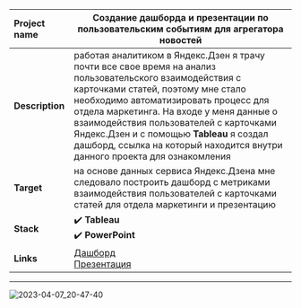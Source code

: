 Project name        |	   Создание дашборда и презентации по пользовательским событиям для агрегатора новостей     |
:---                |---        |
**Description**     |  работая аналитиком в Яндекс.Дзен я трачу почти все свое время на анализ пользовательского взаимодействия с карточками статей, поэтому мне стало необходимо автоматизировать процесс для отдела маркетинга. На входе у меня данные о взаимодействия пользователей с карточками Яндекс.Дзен и с помощью **Tableau** я создал дашборд, ссылка на который находится внутри данного проекта для ознакомления         |
**Target**          | на основе данных сервиса Яндекс.Дзена мне следовало построить дашборд с метриками взаимодействия пользователей с карточками статей для отдела  маркетинги и презентацию      |
**Stack**           |   :heavy_check_mark: **Tableau** <br/> :heavy_check_mark: **PowerPoint**         |
**Links**           |   [Дашборд](https://public.tableau.com/views/Analysisofuserinteractionvol_2/AnalysisofuserinteractionwithYandexZencards?:language=en-US&:display_count=n&:origin=viz_share_link) <br/> [Презентация](https://drive.google.com/file/d/1dACRswbaTLWrfE4IM4XEZTYZpgdockoI/view?usp=sharing)        |
---

![2023-04-07_20-47-40](https://user-images.githubusercontent.com/110673529/230654188-078b06fa-cd6f-4a46-a815-920fdbc42258.png)


